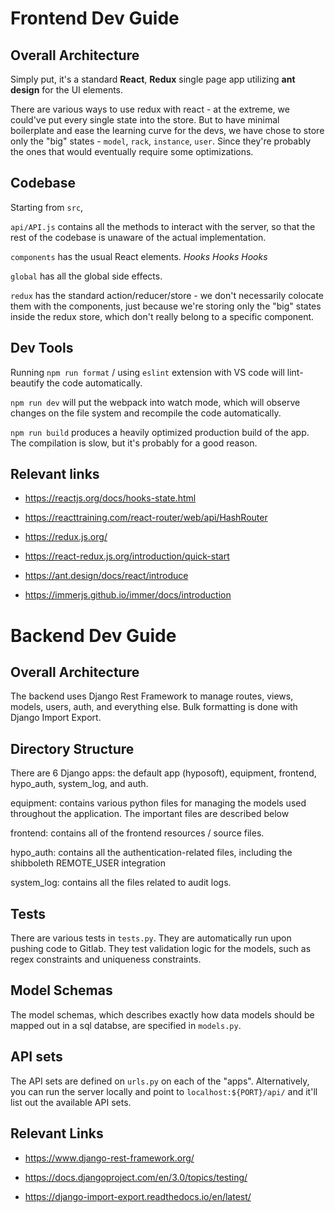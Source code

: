 # Frontend Dev Guide

## Overall Architecture

Simply put, it's a standard **React**, **Redux** single page app utilizing **ant design** for the UI elements.

There are various ways to use redux with react - at the extreme, we could've put every single state into the store.
But to have minimal boilerplate and ease the learning curve for the devs, we have chose to store only the "big" states - `model`, `rack`, `instance`, `user`. Since they're probably the ones that would eventually require some optimizations.

## Codebase

Starting from `src`,

`api/API.js` contains all the methods to interact with the server, so that the rest of the codebase is unaware of the actual implementation.

`components` has the usual React elements. _Hooks_ _Hooks_ _Hooks_

`global` has all the global side effects.

`redux` has the standard action/reducer/store - we don't necessarily colocate them with the components, just because we're storing only the "big" states inside the redux store, which don't really belong to a specific component.

## Dev Tools

Running `npm run format` / using `eslint` extension with VS code will lint-beautify the code automatically.

`npm run dev` will put the webpack into watch mode, which will observe changes on the file system and recompile the code automatically.

`npm run build` produces a heavily optimized production build of the app. The compilation is slow, but it's probably for a good reason.

## Relevant links

- https://reactjs.org/docs/hooks-state.html

- https://reacttraining.com/react-router/web/api/HashRouter

- https://redux.js.org/

- https://react-redux.js.org/introduction/quick-start

- https://ant.design/docs/react/introduce

- https://immerjs.github.io/immer/docs/introduction

# Backend Dev Guide

## Overall Architecture

The backend uses Django Rest Framework to manage routes, views, models, users, auth, and everything else. Bulk formatting is done with Django Import Export.

## Directory Structure

There are 6 Django apps: the default app (hyposoft), equipment, frontend, hypo_auth, system_log, and auth.

equipment: contains various python files for managing the models used throughout the application. The important files are described below

frontend: contains all of the frontend resources / source files.

hypo_auth: contains all the authentication-related files, including the shibboleth REMOTE_USER integration

system_log: contains all the files related to audit logs.

## Tests

There are various tests in `tests.py`. They are automatically run upon pushing code to Gitlab. They test validation logic for the models, such as regex constraints and uniqueness constraints.

## Model Schemas

The model schemas, which describes exactly how data models should be mapped out in a sql databse, are specified in `models.py`.

## API sets

The API sets are defined on `urls.py` on each of the "apps". Alternatively, you can run the server locally and point to `localhost:${PORT}/api/` and it'll list out the available API sets.

## Relevant Links

- https://www.django-rest-framework.org/

- https://docs.djangoproject.com/en/3.0/topics/testing/

- https://django-import-export.readthedocs.io/en/latest/
